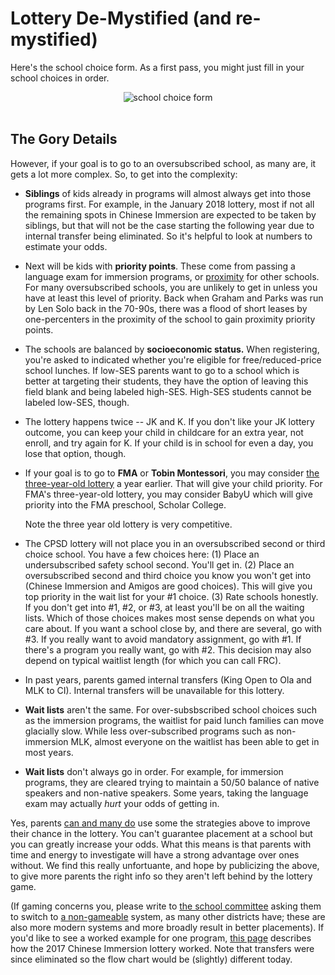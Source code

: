 # Lottery De-Mystified (and re-mystified)

Here's the school choice form. As a first pass, you might just fill in your school choices in order.

<div class="backgray">
<center>
  <img class="border" src="/img/school_choice.png" alt="school choice form">
</center>
</div>
<br/>

## The Gory Details
However, if your goal is to go to an oversubscribed school, as many are, it gets a lot more complex.  So, to get into the complexity:

* **Siblings** of kids already in programs will almost always get into those programs first. For example, in the January 2018 lottery, most if not all the remaining spots in Chinese Immersion are expected to be taken by siblings, but that will not be the case starting the following year due to  internal transfer being eliminated. So it's helpful to look at numbers to estimate your odds.

* Next will be kids with **priority points**. These come from passing a language exam for immersion programs, or [proximity](http://cpsd.us/departments/frc/proximity_map_finder) for other schools. For many oversubscribed schools, you are unlikely to get in unless you have at least this level of priority. Back when Graham and Parks was run by Len Solo back in the 70-90s, there was a flood of short leases by one-percenters in the proximity of the school to gain proximity priority points.

* The schools are balanced by **socioeconomic status.** When registering, you're asked to indicated whether you're eligible for free/reduced-price school lunches. If low-SES parents want to go to a school which is better at targeting their students, they have the option of leaving this field blank and being labeled high-SES. High-SES students cannot be labeled low-SES, though.

* The lottery happens twice -- JK and K. If you don't like your JK lottery outcome, you can keep your child in childcare for an extra year, not enroll, and try again for K. If your child is in school for even a day, you lose that option, though.

* If your goal is to go to **FMA** or **Tobin Montessori**, you may consider [the three-year-old lottery](http://www.cpsd.us/departments/frc/registering_for/new_3_year_old) a year earlier. That will give your child priority. For FMA's three-year-old lottery, you may consider BabyU which will give priority into the FMA preschool, Scholar College.  

    Note the three year old lottery is very competitive. 

* The CPSD lottery will not place you in an oversubscribed second or third choice school. You have a few choices here: (1) Place an undersubscribed safety school second. You'll get in. (2) Place an oversubscribed second and third choice you know you won't get into (Chinese Immersion and Amigos are good choices). This will give you top priority in the wait list for your #1 choice. (3) Rate schools honestly. If you don't get into #1, #2, or #3, at least you'll be on all the waiting lists. Which of those choices makes most sense depends on what you care about. If you want a school close by, and there are several, go with #3. If you really want to avoid mandatory assignment, go with #1. If there's a program you really want, go with #2. This decision may also depend on typical waitlist length (for which you can call FRC). 

* In past years, parents gamed internal transfers (King Open to Ola and MLK to CI). Internal transfers will be unavailable for this lottery.

* **Wait lists** aren't the same. For over-subsbscribed school choices such as the immersion programs, the waitlist for paid lunch families can move glacially slow.  While less over-subscribed programs such as non-immersion MLK, almost everyone on the waitlist has been able to get in most years.  

* **Wait lists** don't always go in order. For example, for immersion programs, they are cleared trying to maintain a 50/50 balance of native speakers and non-native speakers. Some years, taking the language exam may actually *hurt* your odds of getting in.

Yes, parents [can and many do](https://www2.bc.edu/tayfun-sonmez/ChenSonmez-JET06.pdf) use some the strategies above to improve their chance in the lottery.  You can't guarantee placement at a school but you can greatly increase your odds.  What this means is that parents with time and energy to investigate will have a strong advantage over ones without. We find this really unfortuante, and hope by publicizing the above, to give more parents the right info so they aren't left behind by the lottery game.  


(If gaming concerns you, please write to [the school committee](mailto:SchoolCom@cpsd.us) asking them to switch to [a non-gameable](http://www.columbia.edu/~js1353/pubs/tst-ipco99.pdf) system, as many other districts have; these are also more modern systems and more broadly result in better placements).
If you'd like to see a worked example for one program, [this page](http://vote.mitros.org/chinese-immersion) describes how the 2017 Chinese Immersion lottery worked. Note that transfers were since eliminated so the flow chart would be (slightly) different today. 



